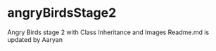 # angryBirdsStage2
Angry Birds stage 2 with Class Inheritance and Images
Readme.md is updated by Aaryan 